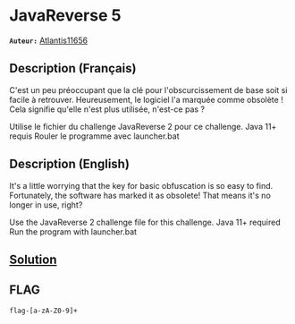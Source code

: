 # JavaReverse 5
**`Auteur:`** [Atlantis11656](https://github.com/MassinissaDjellouli)

## Description (Français)
C'est un peu préoccupant que la clé pour l'obscurcissement de base soit si facile à retrouver. Heureusement, le logiciel l'a marquée comme obsolète ! Cela signifie qu'elle n'est plus utilisée, n'est-ce pas ?

Utilise le fichier du challenge JavaReverse 2 pour ce challenge.
Java 11+ requis
Rouler le programme avec launcher.bat
## Description (English)
It's a little worrying that the key for basic obfuscation is so easy to find. Fortunately, the software has marked it as obsolete! That means it's no longer in use, right?

Use the JavaReverse 2 challenge file for this challenge.
Java 11+ required
Run the program with launcher.bat
## [Solution](./Solution/WRITEUP.MD)
## FLAG
`flag-[a-zA-Z0-9]+`
